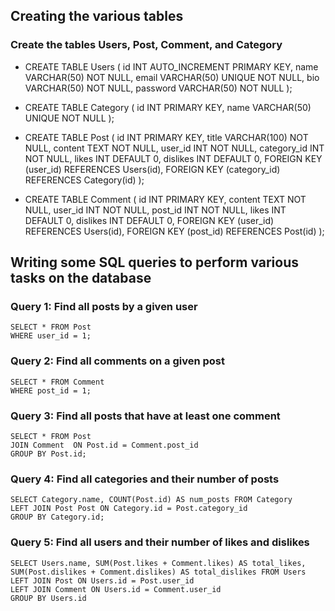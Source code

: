 ## Creating the various tables 
### Create the tables Users, Post, Comment, and Category
* CREATE TABLE Users (
    id INT AUTO_INCREMENT PRIMARY KEY,
    name VARCHAR(50) NOT NULL,
    email VARCHAR(50) UNIQUE NOT NULL,
    bio VARCHAR(50)  NOT NULL,
    password VARCHAR(50) NOT NULL
);

* CREATE TABLE Category (
    id INT PRIMARY KEY,
    name VARCHAR(50) UNIQUE NOT NULL
);

* CREATE TABLE Post (
    id INT PRIMARY KEY,
    title VARCHAR(100) NOT NULL,
    content TEXT NOT NULL,
    user_id INT NOT NULL,
    category_id INT NOT NULL,
    likes INT DEFAULT 0,
    dislikes INT DEFAULT 0,
    FOREIGN KEY (user_id) REFERENCES Users(id),
    FOREIGN KEY (category_id) REFERENCES Category(id)
);

* CREATE TABLE Comment (
    id INT PRIMARY KEY,
    content TEXT NOT NULL,
    user_id INT NOT NULL,
    post_id INT NOT NULL,
    likes INT DEFAULT 0,
    dislikes INT DEFAULT 0,
    FOREIGN KEY (user_id) REFERENCES Users(id),
    FOREIGN KEY (post_id) REFERENCES Post(id)
);

## Writing some SQL queries to perform various tasks on the database
### Query 1: Find all posts by a given user
    SELECT * FROM Post
    WHERE user_id = 1; 

### Query 2: Find all comments on a given post
    SELECT * FROM Comment
    WHERE post_id = 1;

### Query 3: Find all posts that have at least one comment
    SELECT * FROM Post 
    JOIN Comment  ON Post.id = Comment.post_id
    GROUP BY Post.id;

### Query 4: Find all categories and their number of posts
    SELECT Category.name, COUNT(Post.id) AS num_posts FROM Category 
    LEFT JOIN Post Post ON Category.id = Post.category_id
    GROUP BY Category.id;

### Query 5: Find all users and their number of likes and dislikes
    SELECT Users.name, SUM(Post.likes + Comment.likes) AS total_likes, SUM(Post.dislikes + Comment.dislikes) AS total_dislikes FROM Users 
    LEFT JOIN Post ON Users.id = Post.user_id
    LEFT JOIN Comment ON Users.id = Comment.user_id
    GROUP BY Users.id

